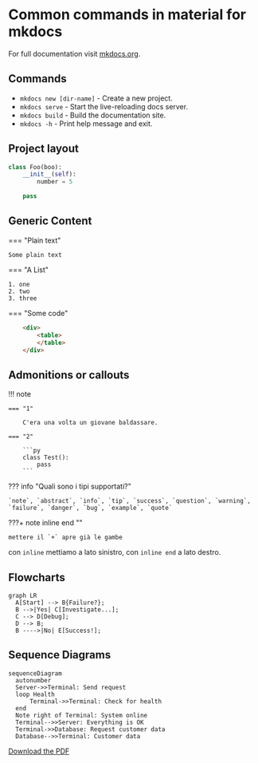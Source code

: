 # Common commands in material for mkdocs

For full documentation visit [mkdocs.org](https://www.mkdocs.org).

## Commands

* `mkdocs new [dir-name]` - Create a new project.
* `mkdocs serve` - Start the live-reloading docs server.
* `mkdocs build` - Build the documentation site.
* `mkdocs -h` - Print help message and exit.

## Project layout

```py title="code-examples.md" linenums="1" hl_lines="2-3 5"
class Foo(boo):
    __init__(self):
        number = 5

    pass
``` 


## Generic Content

=== "Plain text"

    Some plain text

=== "A List"

    1. one
    2. two
    3. three

=== "Some code"

```html title="html"
    <div>
        <table> 
        </table>
    </div>
```

## Admonitions or callouts

!!! note

    === "1"

        C'era una volta un giovane baldassare.

    === "2"

        ```py
        class Test():
            pass
        ```


??? info "Quali sono i tipi supportati?"

    `note`, `abstract`, `info`, `tip`, `success`, `question`, `warning`, 
    `failure`, `danger`, `bug`, `example`, `quote`

???+ note inline end ""

    mettere il `+` apre già le gambe

con `inline` mettiamo a lato sinistro, con `inline end` a lato destro.

## Flowcharts

```mermaid
graph LR
  A[Start] --> B{Failure?};
  B -->|Yes| C[Investigate...];
  C --> D[Debug];
  D --> B;
  B ---->|No| E[Success!];
```

## Sequence Diagrams

```mermaid
sequenceDiagram
  autonumber
  Server->>Terminal: Send request
  loop Health
      Terminal->>Terminal: Check for health
  end
  Note right of Terminal: System online
  Terminal-->>Server: Everything is OK
  Terminal->>Database: Request customer data
  Database-->>Terminal: Customer data
```

[Download the PDF](../assets/files/myfile.pdf)